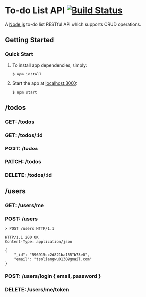 # To-do List API [![Build Status](https://travis-ci.org/tsoliangwu0130/todo-list-api.svg?branch=master)](https://travis-ci.org/tsoliangwu0130/todo-list-api)

A [Node.js](https://nodejs.org/en/) to-do list RESTful API which supports CRUD operations.

## Getting Started

### Quick Start

1. To install app dependencies, simply:

    `$ npm install`

2. Start the app at [localhost:3000](http://localhost:3000):

    `$ npm start`

## /todos

### GET: /todos

### GET: /todos/:id

### POST: /todos

### PATCH: /todos

### DELETE: /todos/:id

## /users

### GET: /users/me

### POST: /users

```
> POST /users HTTP/1.1

HTTP/1.1 200 OK
Content-Type: application/json

{
    "_id": "596915cc2d821ba1557b73e0",
    "email": "tsoliangwu0130@gmail.com"
}
```

### POST: /users/login { email, password }

### DELETE: /users/me/token
